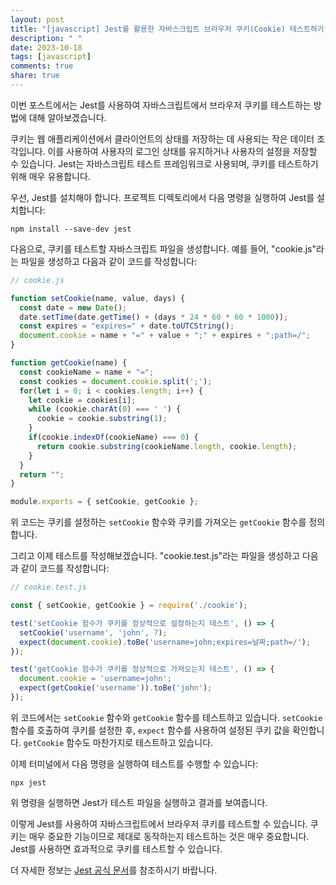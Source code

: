 ```yaml
---
layout: post
title: "[javascript] Jest를 활용한 자바스크립트 브라우저 쿠키(Cookie) 테스트하기"
description: " "
date: 2023-10-18
tags: [javascript]
comments: true
share: true
---
```


이번 포스트에서는 Jest를 사용하여 자바스크립트에서 브라우저 쿠키를 테스트하는 방법에 대해 알아보겠습니다.

쿠키는 웹 애플리케이션에서 클라이언트의 상태를 저장하는 데 사용되는 작은 데이터 조각입니다. 이를 사용하여 사용자의 로그인 상태를 유지하거나 사용자의 설정을 저장할 수 있습니다. Jest는 자바스크립트 테스트 프레임워크로 사용되며, 쿠키를 테스트하기 위해 매우 유용합니다.

우선, Jest를 설치해야 합니다. 프로젝트 디렉토리에서 다음 명령을 실행하여 Jest를 설치합니다:

```shell
npm install --save-dev jest
```

다음으로, 쿠키를 테스트할 자바스크립트 파일을 생성합니다. 예를 들어, "cookie.js"라는 파일을 생성하고 다음과 같이 코드를 작성합니다:

```javascript
// cookie.js

function setCookie(name, value, days) {
  const date = new Date();
  date.setTime(date.getTime() + (days * 24 * 60 * 60 * 1000));
  const expires = "expires=" + date.toUTCString();
  document.cookie = name + "=" + value + ";" + expires + ";path=/";
}

function getCookie(name) {
  const cookieName = name + "=";
  const cookies = document.cookie.split(';');
  for(let i = 0; i < cookies.length; i++) {
    let cookie = cookies[i];
    while (cookie.charAt(0) === ' ') {
      cookie = cookie.substring(1);
    }
    if(cookie.indexOf(cookieName) === 0) {
      return cookie.substring(cookieName.length, cookie.length);
    }
  }
  return "";
}

module.exports = { setCookie, getCookie };
```

위 코드는 쿠키를 설정하는 `setCookie` 함수와 쿠키를 가져오는 `getCookie` 함수를 정의합니다.

그리고 이제 테스트를 작성해보겠습니다. "cookie.test.js"라는 파일을 생성하고 다음과 같이 코드를 작성합니다:

```javascript
// cookie.test.js

const { setCookie, getCookie } = require('./cookie');

test('setCookie 함수가 쿠키를 정상적으로 설정하는지 테스트', () => {
  setCookie('username', 'john', 7);
  expect(document.cookie).toBe('username=john;expires=날짜;path=/');
});

test('getCookie 함수가 쿠키를 정상적으로 가져오는지 테스트', () => {
  document.cookie = 'username=john';
  expect(getCookie('username')).toBe('john');
});
```

위 코드에서는 `setCookie` 함수와 `getCookie` 함수를 테스트하고 있습니다. `setCookie` 함수를 호출하여 쿠키를 설정한 후, `expect` 함수를 사용하여 설정된 쿠키 값을 확인합니다. `getCookie` 함수도 마찬가지로 테스트하고 있습니다.

이제 터미널에서 다음 명령을 실행하여 테스트를 수행할 수 있습니다:

```shell
npx jest
```

위 명령을 실행하면 Jest가 테스트 파일을 실행하고 결과를 보여줍니다.

이렇게 Jest를 사용하여 자바스크립트에서 브라우저 쿠키를 테스트할 수 있습니다. 쿠키는 매우 중요한 기능이므로 제대로 동작하는지 테스트하는 것은 매우 중요합니다. Jest를 사용하면 효과적으로 쿠키를 테스트할 수 있습니다.

더 자세한 정보는 [Jest 공식 문서](https://jestjs.io/)를 참조하시기 바랍니다.
